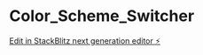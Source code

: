 # Color_Scheme_Switcher

[Edit in StackBlitz next generation editor ⚡️](https://stackblitz.com/~/github.com/Tejas-Khedekar/Color_Scheme_Switcher)